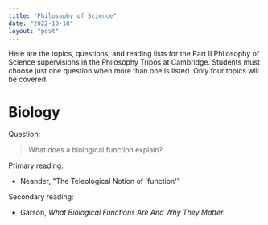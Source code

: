 ```yaml
---
title: "Philosophy of Science"
date: "2022-10-18"
layout: "post"
---
```


Here are the topics, questions, and reading lists for the Part II Philosophy of Science supervisions in the Philosophy Tripos at Cambridge. Students must choose just one question when more than one is listed. Only four topics will be covered. 

# Biology

Question: 

> What does a biological function explain? 

Primary reading: 

- Neander, "The Teleological Notion of 'function'"

Secondary reading: 

- Garson, *What Biological Functions Are And Why They Matter*